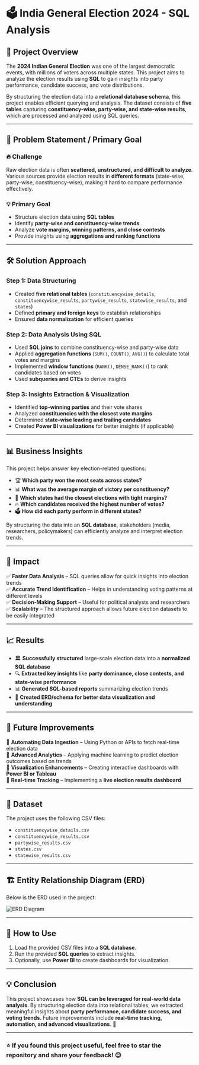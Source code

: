 # 🗳️ India General Election 2024 - SQL Analysis  

## 📌 Project Overview  
The **2024 Indian General Election** was one of the largest democratic events, with millions of voters across multiple states. This project aims to analyze the election results using **SQL** to gain insights into party performance, candidate success, and vote distributions.  

By structuring the election data into a **relational database schema**, this project enables efficient querying and analysis. The dataset consists of **five tables** capturing **constituency-wise, party-wise, and state-wise results**, which are processed and analyzed using SQL queries.  

---

## 🎯 Problem Statement / Primary Goal  
### 🔥 Challenge  
Raw election data is often **scattered, unstructured, and difficult to analyze**. Various sources provide election results in **different formats** (state-wise, party-wise, constituency-wise), making it hard to compare performance effectively.  

### 💡 Primary Goal  
- Structure election data using **SQL tables**  
- Identify **party-wise and constituency-wise trends**  
- Analyze **vote margins, winning patterns, and close contests**  
- Provide insights using **aggregations and ranking functions**  

---

## 🛠 Solution Approach  
### **Step 1: Data Structuring**  
- Created **five relational tables** (`constituencywise_details`, `constituencywise_results`, `partywise_results`, `statewise_results`, and `states`)  
- Defined **primary and foreign keys** to establish relationships  
- Ensured **data normalization** for efficient queries  

### **Step 2: Data Analysis Using SQL**  
- Used **SQL joins** to combine constituency-wise and party-wise data  
- Applied **aggregation functions** (`SUM()`, `COUNT()`, `AVG()`) to calculate total votes and margins  
- Implemented **window functions** (`RANK()`, `DENSE_RANK()`) to rank candidates based on votes  
- Used **subqueries and CTEs** to derive insights  

### **Step 3: Insights Extraction & Visualization**  
- Identified **top-winning parties** and their vote shares  
- Analyzed **constituencies with the closest vote margins**  
- Determined **state-wise leading and trailing candidates**  
- Created **Power BI visualizations** for better insights (if applicable)  

---

## 📊 Business Insights  
This project helps answer key election-related questions:  
- 🏆 **Which party won the most seats across states?**  
- 📊 **What was the average margin of victory per constituency?**  
- 🏁 **Which states had the closest elections with tight margins?**  
- 🔥 **Which candidates received the highest number of votes?**  
- 🗳️ **How did each party perform in different states?**  

By structuring the data into an **SQL database**, stakeholders (media, researchers, policymakers) can efficiently analyze and interpret election trends.  

---

## 🚀 Impact  
✅ **Faster Data Analysis** – SQL queries allow for quick insights into election trends  
✅ **Accurate Trend Identification** – Helps in understanding voting patterns at different levels  
✅ **Decision-Making Support** – Useful for political analysts and researchers  
✅ **Scalability** – The structured approach allows future election datasets to be easily integrated  

---

## 📈 Results  
- 🏛️ **Successfully structured** large-scale election data into a **normalized SQL database**  
- 🔍 **Extracted key insights** like **party dominance, close contests, and state-wise performance**  
- 📊 **Generated SQL-based reports** summarizing election trends  
- 🎯 **Created ERD/schema for better data visualization and understanding**  

---

## 🔮 Future Improvements  
📌 **Automating Data Ingestion** – Using Python or APIs to fetch real-time election data  
📌 **Advanced Analytics** – Applying machine learning to predict election outcomes based on trends  
📌 **Visualization Enhancements** – Creating interactive dashboards with **Power BI or Tableau**  
📌 **Real-time Tracking** – Implementing a **live election results dashboard**  

---

## 📂 Dataset  
The project uses the following CSV files:  
- `constituencywise_details.csv`  
- `constituencywise_results.csv`  
- `partywise_results.csv`  
- `states.csv`  
- `statewise_results.csv`  

---

## 🏗️ Entity Relationship Diagram (ERD)  
Below is the ERD used in the project:  

![ERD Diagram](path_to_your_ERD_image.png)  

---

## 📝 How to Use  
1. Load the provided CSV files into a **SQL database**.  
2. Run the provided **SQL queries** to extract insights.  
3. Optionally, use **Power BI** to create dashboards for visualization.  

---

## 💡 Conclusion  
This project showcases how **SQL can be leveraged for real-world data analysis**. By structuring election data into relational tables, we extracted meaningful insights about **party performance, candidate success, and voting trends**. Future improvements include **real-time tracking, automation, and advanced visualizations**. 🚀  

---

### ⭐ If you found this project useful, feel free to **star** the repository and share your feedback! 😊  

